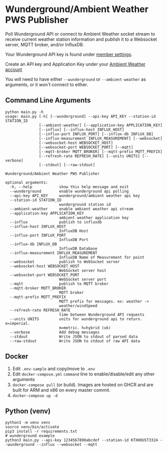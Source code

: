 # Wunderground/Ambient Weather PWS Publisher

Poll Wunderground API or connect to Ambient Weather socket stream to receive current weather station information and publish it to a Websocket server, MQTT broker, and/or InfluxDB.

Your Wunderground API key is found under [member settings](https://www.wunderground.com/member/api-keys).

Create an API key and Application Key under your [Ambient Weather account](https://ambientweather.net/account)

You will need to have either `--wunderground` or `--ambient-weather` as arguments, or it won't connect to either.

## Command Line Arguments

```
python main.py -h
usage: main.py [-h] [--wunderground] --api-key API_KEY --station-id STATION_ID
               [--ambient-weather] [--application-key APPLICATION_KEY]
               [--influx] [--influx-host INFLUX_HOST]
               [--influx-port INFLUX_PORT] [--influx-db INFLUX_DB]
               [--influx-measurement INFLUX_MEASUREMENT] [--websocket]
               [--websocket-host WEBSOCKET_HOST]
               [--websocket-port WEBSOCKET_PORT] [--mqtt]
               [--mqtt-broker MQTT_BROKER] [--mqtt-prefix MQTT_PREFIX]
               [--refresh-rate REFRESH_RATE] [--units UNITS] [--verbose]
               [--stdout] [--raw-stdout]

Wunderground/Ambient Weather PWS Publisher

optional arguments:
  -h, --help            show this help message and exit
  --wunderground        enable wunderground api polling
  --api-key API_KEY     wunderground/ambient weather api key
  --station-id STATION_ID
                        wunderground station id
  --ambient-weather     enable ambient weather api stream
  --application-key APPLICATION_KEY
                        ambient weather application key
  --influx              publish to influxdb
  --influx-host INFLUX_HOST
                        InfluxDB Host
  --influx-port INFLUX_PORT
                        InfluxDB Port
  --influx-db INFLUX_DB
                        InfluxDB Database
  --influx-measurement INFLUX_MEASUREMENT
                        InfluxDB Name of Measurement for point
  --websocket           publish to WebSocket server
  --websocket-host WEBSOCKET_HOST
                        WebSocket server host
  --websocket-port WEBSOCKET_PORT
                        WebSocket server port
  --mqtt                publish to MQTT broker
  --mqtt-broker MQTT_BROKER
                        MQTT broker
  --mqtt-prefix MQTT_PREFIX
                        MQTT prefix for messages. ex: weather ->
                        weather/windSpeed
  --refresh-rate REFRESH_RATE
                        time between Wunderground API requests
  --units UNITS         units for wunderground api to return. e=imperial.
                        m=metric. h=hybrid (uk)
  --verbose             Add debug messages
  --stdout              Write JSON to stdout of parsed data
  --raw-stdout          Write JSON to stdout of raw API data
```

## Docker

1. Edit `.env-sample` and copy/move to `.env`
2. Edit `docker-compose.yml` `command` line to enable/disable/edit any other arguments
3. `docker-compose pull` (or build). Images are hosted on GHCR and are built for ARM and x86 on every master commit.
4. `docker-compose up -d`

## Python (venv)

```
python3 -m venv venv
source venv/bin/activate
pip3 install -r requirements.txt
# wunderground example
python3 main.py --api-key 1234567890abcdef --station-id KTXHOUST3324 --wunderground --influx --websocket --mqtt
```
